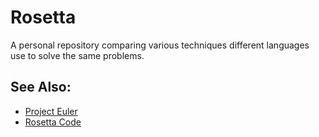 Rosetta
=======

A personal repository comparing various techniques different languages use to solve the same problems.


## See Also:
* [Project Euler](https://projecteuler.net/)
* [Rosetta Code](http://rosettacode.org/wiki/Rosetta_Code)
